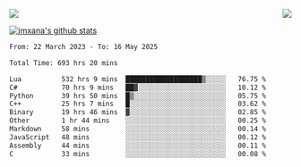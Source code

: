 <p>
  <a href="https://count.getloli.com/"><img src="https://count.getloli.com/get/@xana.readme?theme=moebooru-h"></a>
  <img src="https://weather-icon.journeyad.repl.co/@hangzhou?v=1" align="right">
</p>


<a href="https://github.com/imxana"><img align="center" src="https://github-readme-stats.vercel.app/api?username=imxana&show_icons=true&include_all_commits=true&hide_border=tru&custom_title=imxana%27s%20Github%20Stats" alt="imxana's github stats" /></a> 

<!--START_SECTION:waka-->

```txt
From: 22 March 2023 - To: 16 May 2025

Total Time: 693 hrs 20 mins

Lua          532 hrs 9 mins  ███████████████████▒░░░░░   76.75 %
C#           70 hrs 9 mins   ██▓░░░░░░░░░░░░░░░░░░░░░░   10.12 %
Python       39 hrs 50 mins  █▒░░░░░░░░░░░░░░░░░░░░░░░   05.75 %
C++          25 hrs 7 mins   █░░░░░░░░░░░░░░░░░░░░░░░░   03.62 %
Binary       19 hrs 46 mins  ▓░░░░░░░░░░░░░░░░░░░░░░░░   02.85 %
Other        1 hr 44 mins    ░░░░░░░░░░░░░░░░░░░░░░░░░   00.25 %
Markdown     58 mins         ░░░░░░░░░░░░░░░░░░░░░░░░░   00.14 %
JavaScript   48 mins         ░░░░░░░░░░░░░░░░░░░░░░░░░   00.12 %
Assembly     44 mins         ░░░░░░░░░░░░░░░░░░░░░░░░░   00.11 %
C            33 mins         ░░░░░░░░░░░░░░░░░░░░░░░░░   00.08 %
```

<!--END_SECTION:waka-->
